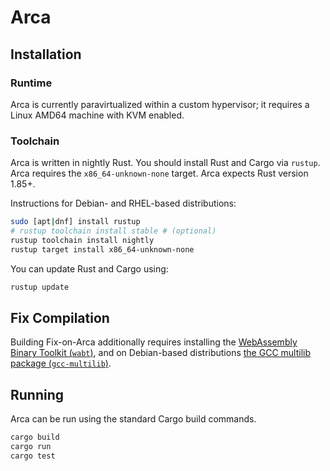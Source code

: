 # Arca

## Installation

### Runtime

Arca is currently paravirtualized within a custom hypervisor; it requires a
Linux AMD64 machine with KVM enabled.

### Toolchain

Arca is written in nightly Rust.  You should install Rust and Cargo via
`rustup`. Arca requires the `x86_64-unknown-none` target.  Arca expects Rust
version 1.85+.

Instructions for Debian- and RHEL-based distributions:
```sh
sudo [apt|dnf] install rustup
# rustup toolchain install stable # (optional)
rustup toolchain install nightly
rustup target install x86_64-unknown-none
```

You can update Rust and Cargo using:
```sh
rustup update
```

## Fix Compilation

Building Fix-on-Arca additionally requires installing the [WebAssembly Binary
Toolkit (`wabt`)][wabt], and on Debian-based distributions [the GCC multilib
package (`gcc-multilib`)][gcc-multilib].

[wabt]: https://github.com/WebAssembly/wabt
[gcc-multilib]: https://packages.debian.org/bookworm/gcc-multilib
## Running

Arca can be run using the standard Cargo build commands.

```sh
cargo build
cargo run
cargo test
```
